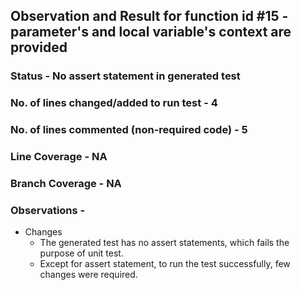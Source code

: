 ## Observation and Result for function id #15 - parameter's and local variable's context are provided

### Status - No assert statement in generated test

### No. of lines changed/added to run test - 4

### No. of lines commented (non-required code) - 5

### Line Coverage - NA

### Branch Coverage - NA

### Observations -
- Changes
  - The generated test has no assert statements, which fails the purpose of unit test.
  - Except for assert statement, to run the test successfully, few changes were required.